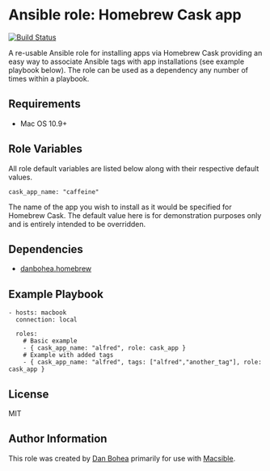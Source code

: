 # Ansible role: Homebrew Cask app

[![Build Status](https://travis-ci.org/danbohea/ansible-role-cask-app.svg?branch=master)](https://travis-ci.org/danbohea/ansible-role-cask-app)

A re-usable Ansible role for installing apps via Homebrew Cask providing an easy way to associate Ansible tags with app installations (see example playbook below). The role can be used as a dependency any number of times within a playbook.

## Requirements

- Mac OS 10.9+


## Role Variables

All role default variables are listed below along with their respective default values.

```
cask_app_name: "caffeine"
```

The name of the app you wish to install as it would be specified for Homebrew Cask. The default value here is for demonstration purposes only and is entirely intended to be overridden.

## Dependencies

- [danbohea.homebrew](https://galaxy.ansible.com/danbohea/homebrew)


## Example Playbook

```
- hosts: macbook
  connection: local

  roles:
    # Basic example
    - { cask_app_name: "alfred", role: cask_app }
    # Example with added tags
    - { cask_app_name: "alfred", tags: ["alfred","another_tag"], role: cask_app }
```

## License

MIT


## Author Information

This role was created by [Dan Bohea](http://bohea.co.uk) primarily for use with [Macsible](https://github.com/danbohea/macsible).
